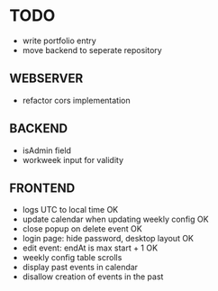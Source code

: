 # TODO
- write portfolio entry
- move backend to seperate repository

## WEBSERVER
- refactor cors implementation

## BACKEND
- isAdmin field
- workweek input for validity

## FRONTEND
- logs UTC to local time                        OK
- update calendar when updating weekly config   OK
- close popup on delete event                   OK
- login page: hide password, desktop layout     OK
- edit event: endAt is max start + 1            OK
- weekly config table scrolls
- display past events in calendar
- disallow creation of events in the past